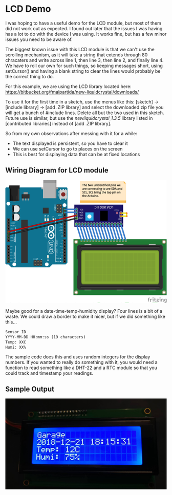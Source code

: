 # LCD Demo

I was hoping to have a useful demo for the LCD module, but most of them did not
work out as expected. I found out later that the issues I was having has a lot
to do with the device I was using. It works fine, but has a few minor issues
you need to be aware of.

The biggest known issue with this LCD module is that we can't use the scrolling
mechanism, as it will take a string that extends through 80 chracaters and
write across line 1, then line 3, then line 2, and finally line 4. We have to
roll our own for such things, so keeping messages short, using setCursor() and
having a blank string to clear the lines would probably be the correct thing to
do.

For this example, we are using the LCD library located here:
https://bitbucket.org/fmalpartida/new-liquidcrystal/downloads/

To use it for the first time in a sketch, use the menus like this:
[sketch] -> [include library] -> [add .ZIP library] and select the downloaded
zip file you will get a bunch of #include lines. Delete all but the two used in
this sketch. Future use is similar, but use the *newliquidcrystal_1.3.5* library listed
in [contributed libraries] instead of [add .ZIP library].

So from my own observations after messing with it for a while:

* The text displayed is persistent, so you have to clear it 
* We can use setCursor to go to places on the screen
* This is best for displaying data that can be at fixed locations

## Wiring Diagram for LCD module

![2004A 20x4 LCD Module](./wiring.png)

Maybe good for a date-time-temp-humidity display? Four lines is a bit of a
waste. We could draw a border to make it nicer, but if we did something like
this...

    Sensor ID
    YYYY-MM-DD HH:mm:ss (19 characters)
    Temp: XXC
    Humi: XX%

The sample code does this and uses random integers for the display numbers. If
you wanted to really do something with it, you would need a function to read
something like a DHT-22 and a RTC module so that you could track and timestamp
your readings.

## Sample Output
 
![Sample Output](./output.jpg)
